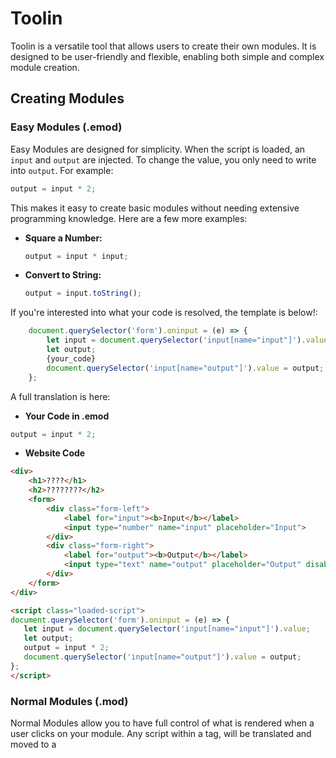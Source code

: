 # Toolin

Toolin is a versatile tool that allows users to create their own modules. It is designed to be user-friendly and flexible, enabling both simple and complex module creation.

## Creating Modules

### Easy Modules (.emod)

Easy Modules are designed for simplicity. When the script is loaded, an `input` and `output` are injected. To change the value, you only need to write into `output`. For example:

```javascript
output = input * 2;
```

This makes it easy to create basic modules without needing extensive programming knowledge. Here are a few more examples:

- **Square a Number:**
  ```javascript
  output = input * input;
  ```

- **Convert to String:**
  ```javascript
  output = input.toString();
  ```

If you're interested into what your code is resolved, the template is below!:
```javascript
    document.querySelector('form').oninput = (e) => {
        let input = document.querySelector('input[name="input"]').value;
        let output;
        {your_code}
        document.querySelector('input[name="output"]').value = output;
    };
```

A full translation is here:
- **Your Code in .emod**
```javascript
output = input * 2;
```

- **Website Code**
```html
<div>
    <h1>????</h1>
    <h2>????????</h2>
    <form>
        <div class="form-left">
            <label for="input"><b>Input</b></label>
            <input type="number" name="input" placeholder="Input">
        </div>
        <div class="form-right">
            <label for="output"><b>Output</b></label>
            <input type="text" name="output" placeholder="Output" disabled="">
        </div>
    </form>
</div>

<script class="loaded-script">
document.querySelector('form').oninput = (e) => {
   let input = document.querySelector('input[name="input"]').value;
   let output;
   output = input * 2;
   document.querySelector('input[name="output"]').value = output;
};
</script>
```

### Normal Modules (.mod)

Normal Modules allow you to have full control of what is rendered when a user clicks on your module. Any script within a <module-script> tag, will be translated and moved to a <script> at runtime! Here is an example:

- **Integer to Binary:**
  ```mod
  <module-script>
      document.querySelector('form').oninput = (e) => {
          let input = document.querySelector('input[name="input"]').value;
          let binary = (input >>> 0).toString(2);
          document.querySelector('input[name="output"]').value = binary;
      };
  </module-script>

  <div>
      <h1>Integer to Binary</h1>
      <h2>Convert an integer to binary</h2>
      <form>
          <div class="form-left">
              <label for="input"><b>Input</b></label>
              <input type="number" name="input" placeholder="Enter an integer" />
          </div>
          <div class="form-right">
              <label for="output"><b>Output</b></label>
              <input type="text" name="output" placeholder="Binary" disabled />
          </div>
      </form>
  </div>
  ```

By using Toolin, you can easily create and manage your own modules, whether they are simple or complex. Explore the existing modules to get a better understanding of how to create your own.
